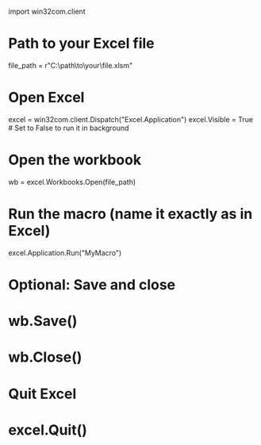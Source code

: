 import win32com.client

# Path to your Excel file
file_path = r"C:\path\to\your\file.xlsm"

# Open Excel
excel = win32com.client.Dispatch("Excel.Application")
excel.Visible = True  # Set to False to run it in background

# Open the workbook
wb = excel.Workbooks.Open(file_path)

# Run the macro (name it exactly as in Excel)
excel.Application.Run("MyMacro")

# Optional: Save and close
# wb.Save()
# wb.Close()

# Quit Excel
# excel.Quit()

